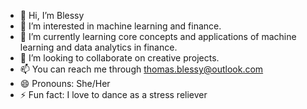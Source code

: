 - 👋 Hi, I’m Blessy
- 👀 I’m interested in machine learning and finance.
- 🌱 I’m currently learning core concepts and applications of machine learning and data analytics in finance.
- 💞️ I’m looking to collaborate on creative projects.
- 📫 You can reach me through thomas.blessy@outlook.com
- 😄 Pronouns: She/Her
- ⚡ Fun fact: I love to dance as a stress reliever

<!---
thomas-blessy/thomas-blessy is a ✨ special ✨ repository because its `README.md` (this file) appears on your GitHub profile.
You can click the Preview link to take a look at your changes.
--->

